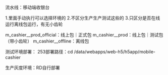 流水线：移动端收银台

1.里面手动执行可以选择环境的
2.不区分生产生产测试这些的
3.只区分是否在线运行离线包运行，有无小齿轮

m_cashier__prod_official：线上包｜正式包
m_cashier__prod：线上包｜测试包（带小齿轮）
m_cashier__offline：离线包

测试环境部署：
253部署路径：cd /data/webapps/web-h5/h5app/mobile-cashier

生产灰度环境：RD自行部署